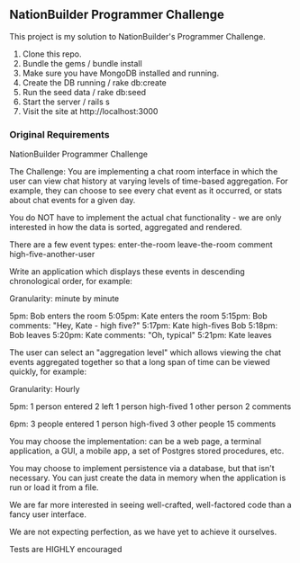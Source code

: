 ## NationBuilder Programmer Challenge

This project is my solution to NationBuilder's Programmer Challenge.

1. Clone this repo.
2. Bundle the gems / bundle install
3. Make sure you have MongoDB installed and running.
4. Create the DB running / rake db:create
5. Run the seed data / rake db:seed
6. Start the server / rails s
7. Visit the site at http://localhost:3000

### Original Requirements

NationBuilder Programmer Challenge

The Challenge: You are implementing a chat room interface in which the user can view chat history at varying levels of time-based aggregation.  For example, they can choose to see every chat event as it occurred, or stats about chat events for a given day.

You do NOT have to implement the actual chat functionality - we are only interested in how the data is sorted, aggregated and rendered.

There are a few event types:
enter-the-room
leave-the-room
comment
high-five-another-user

Write an application which displays these events in descending chronological order, for example:

  Granularity: minute by minute

5pm: Bob enters the room
5:05pm: Kate enters the room
5:15pm: Bob comments: "Hey, Kate - high five?"
5:17pm: Kate high-fives Bob
5:18pm: Bob leaves
5:20pm: Kate comments: "Oh, typical"
5:21pm: Kate leaves

The user can select an "aggregation level" which allows viewing the chat events aggregated together so that a long span of time can be viewed quickly, for example:

Granularity: Hourly

5pm:  1 person entered
  2 left
  1 person high-fived 1 other person
  2 comments

6pm:  3 people entered
  1 person high-fived 3 other people
  15 comments


You may choose the implementation: can be a web page, a terminal application, a GUI, a mobile app, a set of Postgres stored procedures, etc.

You may choose to implement persistence via a database, but that isn't necessary. You can just create the data in memory when the application is run or load it from a file.

We are far more interested in seeing well-crafted, well-factored code than a fancy user interface.

We are not expecting perfection, as we have yet to achieve it ourselves.

Tests are HIGHLY encouraged